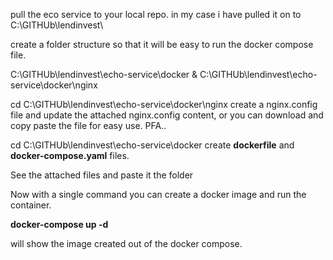 pull the eco service to your local repo. in my case i have pulled it on to C:\GITHUb\lendinvest\

create a folder structure so that it will be easy to run the docker compose file.

C:\GITHUb\lendinvest\echo-service\docker & C:\GITHUb\lendinvest\echo-service\docker\nginx

cd C:\GITHUb\lendinvest\echo-service\docker\nginx
create a nginx.config file and update the attached nginx.config content, or you can download and copy paste the file for easy use. PFA..

cd C:\GITHUb\lendinvest\echo-service\docker
create **dockerfile** and **docker-compose.yaml** files.

See the attached files and paste it the folder

Now with a single command you can create a docker image and run the container.

**docker-compose up -d**

<docker images> will show the image created out of the docker compose.

